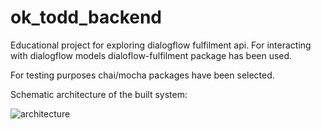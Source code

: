 # ok_todd_backend
Educational project for exploring dialogflow fulfilment api.
For interacting with dialogflow models dialoflow-fulfilment package has been used.

For testing purposes chai/mocha packages have been selected.

Schematic architecture of the built system:


![architecture](https://github.com/zeionara/ok_todd_backend/raw/master/doc/ok_todd_backend_architecture.jpg)
